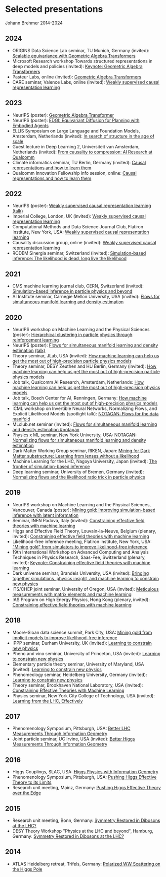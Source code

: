 # Selected presentations

Johann Brehmer 2014-2024

## 2024

- ORIGINS Data Science Lab seminar, TU Munich, Germany (invited): [Scalable equivariance with Geometric Algebra Transformers](2024/gatr_munich_2024.pdf)
- Microsoft Research workshop Towards structured representations in deep models and policies (invited): [Keynote: Geometric Algebra Transformers](2024/gatr_msr_2024.pdf)
- Pasteur Labs, online (invited): [Geometric Algebra Transformers](2024/gatr_pasteur_2024.pdf)
- CARE seminar, Valence Labs, online (invited): [Weakly supervised causal representation learning](2024/weakly_supervised_crl_care_2024.pdf)

## 2023

- NeurIPS (poster): [Geometric Algebra Transformer](2023/gatr_poster_neurips_2023.pdf)
- NeurIPS (poster): [EDGI: Equivariant Diffusion for Planning with Embodied Agents](2023/edgi_poster_neurips_2023.pdf)
- ELLIS Symposium on Large Language and Foundation Models, Amsterdam, Netherlands (invited): [In search of structure in the age of scale](2023/structure_scale_ellis_2023.pdf)
- Guest lecture in Deep Learning 2, Universiteit van Amsterdam, Netherlands (invited): [From causality to compression: AI Research at Qualcomm](2023/qualcomm_ai_research_uva_2023.pdf)
- Climate informatics seminar, TU Berlin, Germany (invited): [Causal representations and how to learn them](2023/weakly_supervised_crl_berlin_2023.pdf)
- Qualcomm Innovation Fellowship info session, online: [Causal representations and how to learn them](2023/weakly_supervised_crl_qif_2023.pdf)

## 2022

- NeurIPS (poster): [Weakly supervised causal representation learning](2022/weakly_supervised_crl_poster_neurips_2022.pdf) [(talk)](2022/weakly_supervised_crl_neurips_2022.pdf)
- Imperial College, London, UK (invited): [Weakly supervised causal representation learning](2022/weakly_supervised_crl_imperial_2022.pdf)
- Computational Methods and Data Science Journal Club, Flatiron Institute, New York, USA: [Weakly supervised causal representation learning](2022/weakly_supervised_crl_flatiron_2022.pdf)
- Causality discussion group, online (invited): [Weakly supervised causal representation learning](2022/weakly_supervised_crl_cdg_2022.pdf)
- RODEM Sinergia seminar, Switzerland (invited): [Simulation-based inference: The likelihood is dead, long live the likelihood](2022/simulation_based_inference_rodem_sinergia_2022.pdf)

## 2021

- CMS machine learning journal club, CERN, Switzerland (invited): [Simulation-based inference in particle physics and beyond](2021/simulation_based_inference_cms_2021.pdf)
- AI Institute seminar, Carnegie Mellon University, USA (invited): [Flows for simultaneous manifold learning and density estimation](2021/m_flows_cmu_2021.pdf)

## 2020

- NeurIPS workshop on Machine Learning and the Physical Sciences (poster): [Hierarchical clustering in particle physics through reinforcement learning](2020/rl_clustering_ml4ps_2020.pdf)
- NeurIPS (poster): [Flows for simultaneous manifold learning and density estimation](2020/m_flows_neurips_poster_2020.pdf) [(talk)](2020/m_flows_neurips_talk_2020.pdf)
- Theory seminar, JLab, USA (invited): [How machine learning can help us get the most out of high-precision particle physics models](2020/simulation_based_inference_jlab_2020.pdf)
- Theory seminar, DESY Zeuthen and HU Berlin, Germany (invited): [How machine learning can help us get the most out of high-precision particle physics models](2020/simulation_based_inference_berlin_2020.pdf)
- Job talk, Qualcomm AI Research, Amsterdam, Netherlands: [How machine learning can help us get the most out of high-precision physics models](2020/simulation_based_inference_qualcomm_2020.pdf)
- Job talk, Bosch Center for AI, Renningen, Germany: [How machine learning can help us get the most out of high-precision physics models](2020/simulation_based_inference_bosch_2020.pdf)
- ICML workshop on Invertible Neural Networks, Normalizing Flows, and Explicit Likelihood Models (spotlight talk): [NOTAGAN: Flows for the data manifold](2020/m_flows_innf_2020.pdf)
- MLclub.net seminar (invited): [Flows for simultaneous manifold learning and density estimation \#notagan](2020/m_flows_mlclub.net_2020.pdf)
- Physics x ML seminar, New York University, USA: [NOTAGAN: Normalizing flows for simultaneous manifold learning and density estimation](2020/m_flows_nyu_2020.pdf)
- Dark Matter Working Group seminar, RIKEN, Japan: [Mining for Dark Matter substructure: Learning from lenses without a likelihood](2020/mining_for_substructure_riken_2020.pdf)
- Machine Learning for the LHC, Nagoya University, Japan (invited): [The frontier of simulation-based inference](2020/simulation_based_inference_nagoya_2020.pdf)
- Deep learning seminar, University of Bremen, Germany (invited): [Normalizing flows and the likelihood ratio trick in particle physics](2020/simulation_based_inference_bremen_2020.pdf)


## 2019

- NeurIPS workshop on Machine Learning and the Physical Sciences, Vancouver, Canada (poster): [Mining gold: Improving simulation-based inference with latent information](2019/mining_gold_neurips_dlps_2019.pdf)
- Seminar, INFN Padova, Italy (invited): [Constraining effective field theories with machine learning](2019/learning_to_constrain_padova_2019.pdf)
- Higgs and Effective Field Theory, Louvain-la-Neuve, Belgium (plenary, invited): [Constraining effective field theories with machine learning](2019/learning_to_constrain_heft_2019.pdf)
- Likelihood-free inference meeting, Flatiron institute, New York, USA: ["Mining gold" from simulators to improve likelihood-free inference](2019/mining_gold_lfiweek_flatiron_2019.pdf)
- 19th International Workshop on Advanced Computing and Analysis Techniques in Physics Research, Saas-Fee, Switzerland (plenary, invited): [Keynote: Constraining effective field theories with machine learning](2019/learning_to_constrain_acat_2019.pdf)
- Dark universe seminar, Brandeis University, USA (invited): [Bringing together simulations, physics insight, and machine learning to constrain new physics](2019/mining_gold_brandeis_2019.pdf)
- ITS/CHEP joint seminar, University of Oregon, USA (invited): [Meticulous measurements with matrix elements and machine learning](learning_to_constrain_oregon.pdf)
- IAS Program on High Energy Physics, Hong Kong (plenary, invited): [Constraining effective field theories with machine learning](2019/learning_to_constrain_hkias_2019.pdf)


## 2018

- Moore-Sloan data science summit, Park City, USA: [Mining gold from implicit models to improve likelihood-free inference](2018/mining_gold_poster_msdse_retreat_2018.pdf)
- IPPP seminar, Durham University, UK (invited): [Learning to constrain new physics](2018/learning_to_constrain_durham_2018.pdf)
- Pheno and vino seminar, University of Princeton, USA (invited): [Learning to constrain new physics](2018/learning_to_constrain_princeton_2018.pdf)
- Elementary particle theory seminar, University of Maryland, USA (invited): [Learning to constrain new physics](2018/learning_to_constrain_maryland_2018.pdf)
- Phenomeology seminar, Heidelberg University, Germany (invited): [Learning to constrain new physics](2018/learning_to_constrain_heidelberg_2018.pdf)
- Theory seminar, Brookhaven National Laboratory, USA (invited): [Constraining Effective Theories with Machine Learning](2018/learning_to_constrain_bnl_2018.pdf)
- Physics seminar, New York City College of Technology, USA (invited): [Learning from the LHC, Effectively](2018/learning_to_constrain_citytech_2018.pdf)


## 2017

- Phenomenology Symposium, Pittsburgh, USA: [Better LHC Measurements Through Information Geometry](2017/information_geometry_pheno_2017.pdf)
- Joint particle seminar, UC Irvine, USA (invited): [Better Higgs Measurements Through Information Geometry](2017/information_geometry_irvine_2017.pdf)


## 2016

- Higgs Couplings, SLAC, USA: [Higgs Physics with Information Geometry](2016/information_geometry_hc_2016.pdf)
- Phenomenology Symposium, Pittsburgh, USA: [Pushing Higgs Effective Theory to its Limits](2016/higgs_eft_limits_pheno_2016.pdf)
- Research unit meeting, Mainz, Germany: [Pushing Higgs Effective Theory over the Edge](2016/higgs_eft_limits_abhm_2016.pdf)


## 2015

- Research unit meeting, Bonn, Germany: [Symmetry Restored in Dibosons at the LHC?](2015/dibosons_abhm_2015.pdf)
- DESY Theory Workshop "Physics at the LHC and beyond", Hamburg, Germany: [Symmetry Restored in Dibosons at the LHC?](2015/dibosons_desy_2015.pdf)


## 2014

- ATLAS Heidelberg retreat, Trifels, Germany: [Polarized WW Scattering on the Higgs Pole](2014/polarised_ww_trifels_2014.pdf)
